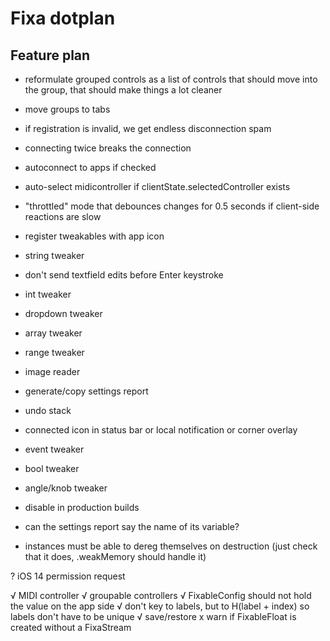 #  Fixa dotplan

## Feature plan
- reformulate grouped controls as a list of controls that should move into the group, that should make things a lot cleaner
- move groups to tabs
- if registration is invalid, we get endless disconnection spam
- connecting twice breaks the connection

- autoconnect to apps if checked
- auto-select midicontroller if clientState.selectedController exists

- "throttled" mode that debounces changes for 0.5 seconds if client-side reactions are slow
- register tweakables with app icon
- string tweaker
- don't send textfield edits before Enter keystroke
- int tweaker
- dropdown tweaker
- array tweaker
- range tweaker
- image reader
- generate/copy settings report
- undo stack
- connected icon in status bar or local notification or corner overlay
- event tweaker
- bool tweaker
- angle/knob tweaker
- disable in production builds
- can the settings report say the name of its variable?
- instances must be able to dereg themselves on destruction (just check that it does, .weakMemory should handle it)

? iOS 14 permission request

√ MIDI controller
√ groupable controllers
√ FixableConfig should not hold the value on the app side
√ don't key to labels, but to H(label + index) so labels don't have to be unique 
√ save/restore
x warn if FixableFloat is created without a FixaStream
